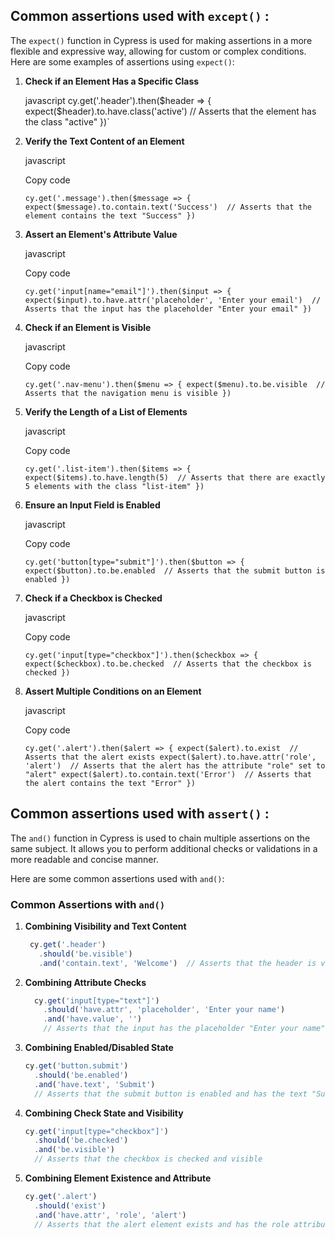 ## **Common assertions used with `except()`** :

The `expect()` function in Cypress is used for making assertions in a more flexible and expressive way, allowing for custom or complex conditions. Here are some examples of assertions using `expect()`:

1.  **Check if an Element Has a Specific Class**
    
    javascript
     cy.get('.header').then($header => {
      expect($header).to.have.class('active')  // Asserts that the element has the class "active"
    })` 
    
2.  **Verify the Text Content of an Element**
    
    javascript
    
    Copy code
    
    `cy.get('.message').then($message => {
      expect($message).to.contain.text('Success')  // Asserts that the element contains the text "Success"
    })` 
    
3.  **Assert an Element's Attribute Value**
    
    javascript
    
    Copy code
    
    `cy.get('input[name="email"]').then($input => {
      expect($input).to.have.attr('placeholder', 'Enter your email')  // Asserts that the input has the placeholder "Enter your email"
    })` 
    
4.  **Check if an Element is Visible**
    
    javascript
    
    Copy code
    
    `cy.get('.nav-menu').then($menu => {
      expect($menu).to.be.visible  // Asserts that the navigation menu is visible
    })` 
    
5.  **Verify the Length of a List of Elements**
    
    javascript
    
    Copy code
    
    `cy.get('.list-item').then($items => {
      expect($items).to.have.length(5)  // Asserts that there are exactly 5 elements with the class "list-item"
    })` 
    
6.  **Ensure an Input Field is Enabled**
    
    javascript
    
    Copy code
    
    `cy.get('button[type="submit"]').then($button => {
      expect($button).to.be.enabled  // Asserts that the submit button is enabled
    })` 
    
7.  **Check if a Checkbox is Checked**
    
    javascript
    
    Copy code
    
    `cy.get('input[type="checkbox"]').then($checkbox => {
      expect($checkbox).to.be.checked  // Asserts that the checkbox is checked
    })` 
    
8.  **Assert Multiple Conditions on an Element**
    
    javascript
    
    Copy code
    
    `cy.get('.alert').then($alert => {
      expect($alert).to.exist  // Asserts that the alert exists
      expect($alert).to.have.attr('role', 'alert')  // Asserts that the alert has the attribute "role" set to "alert"
      expect($alert).to.contain.text('Error')  // Asserts that the alert contains the text "Error"
    })`
## **Common assertions used with `assert()`** :

The `and()` function in Cypress is used to chain multiple assertions on the same subject. It allows you to perform additional checks or validations in a more readable and concise manner.

Here are some common assertions used with `and()`:

### Common Assertions with `and()`

1.  **Combining Visibility and Text Content**
	``` javascript
	 cy.get('.header')
	   .should('be.visible')
	   .and('contain.text', 'Welcome')  // Asserts that the header is visible and contains the text "Welcome"
	```
	
2.  **Combining Attribute Checks**

	```javascript
	  cy.get('input[type="text"]')
	    .should('have.attr', 'placeholder', 'Enter your name')
	    .and('have.value', '')  
	    // Asserts that the input has the placeholder "Enter your name" and is empty
	 ```
	 
4.  **Combining Enabled/Disabled State**
    
    ```javascript
    cy.get('button.submit')
      .should('be.enabled')
      .and('have.text', 'Submit')  
      // Asserts that the submit button is enabled and has the text "Submit" 
    ```
    
5.  **Combining Check State and Visibility**
    
    ```javascript
    cy.get('input[type="checkbox"]')
      .should('be.checked')
      .and('be.visible')  
      // Asserts that the checkbox is checked and visible
    ```
    
6.  **Combining Element Existence and Attribute**
    
    ```javascript
    cy.get('.alert')
      .should('exist')
      .and('have.attr', 'role', 'alert') 
      // Asserts that the alert element exists and has the role attribute set to "alert" 
    ```


<!--stackedit_data:
eyJoaXN0b3J5IjpbMTQ0MDE4Mjc2MCwxNDI0NzA0OTA2XX0=
-->